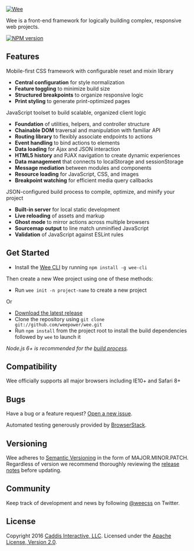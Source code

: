 [![Wee](https://www.weepower.com/assets/images/logo.svg)](https://www.weepower.com)

Wee is a front-end framework for logically building complex, responsive web projects.

[![NPM version](https://img.shields.io/npm/v/wee-framework.svg?style=flat)](https://www.npmjs.com/package/wee-framework)

## Features

Mobile-first CSS framework with configurable reset and mixin library

* **Central configuration** for style normalization
* **Feature toggling** to minimize build size
* **Structured breakpoints** to organize responsive logic
* **Print styling** to generate print-optimized pages

JavaScript toolset to build scalable, organized client logic

* **Foundation** of utilities, helpers, and controller structure
* **Chainable DOM** traversal and manipulation with familiar API
* **Routing library** to flexibly associate endpoints to actions
* **Event handling** to bind actions to elements
* **Data loading** for Ajax and JSON interaction
* **HTML5 history** and PJAX navigation to create dynamic experiences
* **Data management** that connects to localStorage and sessionStorage
* **Message mediation** between modules and components
* **Resource loading** for JavaScript, CSS, and images
* **Breakpoint watching** for efficient media query callbacks

JSON-configured build process to compile, optimize, and minify your project

* **Built-in server** for local static development
* **Live reloading** of assets and markup
* **Ghost mode** to mirror actions across multiple browsers
* **Sourcemap output** to line match unminified JavaScript
* **Validation** of JavaScript against ESLint rules

## Get Started

* Install the [Wee CLI](https://github.com/weepower/wee-cli) by running `npm install -g wee-cli`

Then create a new Wee project using one of these methods:

* Run `wee init -n project-name` to create a new project

Or

* [Download the latest release](https://github.com/weepower/wee/archive/master.zip)
* Clone the repository using `git clone git://github.com/weepower/wee.git`
* Run `npm install` from the project root to install the build dependencies followed by `wee` to launch it

*Node.js 6+ is recommended for the [build process](https://www.weepower.com/build/#setup).*

## Compatibility

Wee officially supports all major browsers including IE10+ and Safari 8+

## Bugs

Have a bug or a feature request? [Open a new issue](https://github.com/weepower/wee/issues).  

Automated testing generously provided by [BrowserStack](https://www.browserstack.com).

## Versioning

Wee adheres to [Semantic Versioning](http://semver.org) in the form of MAJOR.MINOR.PATCH.  
Regardless of version we recommend thoroughly reviewing the [release notes](https://github.com/weepower/wee/releases) before updating.

## Community

Keep track of development and news by following [@weecss](https://twitter.com/weecss) on Twitter.

## License

Copyright 2016 [Caddis Interactive, LLC](https://www.caddis.co). Licensed under the [Apache License, Version 2.0](https://github.com/weepower/wee/blob/master/LICENSE).